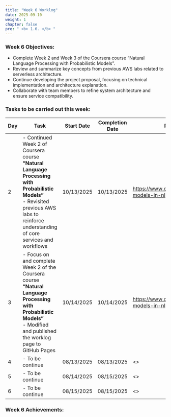 ```yaml
---
title: "Week 6 Worklog"
date: 2025-09-10
weight: 1
chapter: false
pre: " <b> 1.6. </b> "
---
```


### Week 6 Objectives:

- Complete Week 2 and Week 3 of the Coursera course “Natural Language Processing with Probabilistic Models”.
- Review and summarize key concepts from previous AWS labs related to serverless architecture.
- Continue developing the project proposal, focusing on technical implementation and architecture explanation.
- Collaborate with team members to refine system architecture and ensure service compatibility.

### Tasks to be carried out this week:

| Day | Task                                                                                                                                                                                                  | Start Date | Completion Date | Reference Material                                           |
| --- | ----------------------------------------------------------------------------------------------------------------------------------------------------------------------------------------------------- | ---------- | --------------- | ------------------------------------------------------------ |
| 2   | - Continued Week 2 of Coursera course **“Natural Language Processing with Probabilistic Models”** <br> - Revisited previous AWS labs to reinforce understanding of core services and workflows | 10/13/2025 | 10/13/2025      | <https://www.coursera.org/learn/probabilistic-models-in-nlp> |
| 3   | -  Focus on and complete Week 2 of the Coursera course **“Natural Language Processing with Probabilistic Models”** <br> - Modified and published the worklog page to GitHub Pages	                                                                                                                                                                                      | 10/14/2025 | 10/14/2025      | <https://www.coursera.org/learn/probabilistic-models-in-nlp>                                                           |
| 4   | - To be continue                                                                                                                                                                                      | 08/13/2025 | 08/13/2025      | <>                                                           |
| 5   | - To be continue                                                                                                                                                                                      | 08/14/2025 | 08/15/2025      | <>                                                           |
| 6   | - To be continue                                                                                                                                                                                      | 08/15/2025 | 08/15/2025      | <>                                                           |

### Week 6 Achievements:
